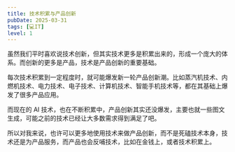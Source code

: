 ```yaml
---
title: 技术积累与产品创新
pubDate: 2025-03-31
tags: [💻IT]
level: 1
---
```


虽然我们平时喜欢说技术创新，但其实技术更多是积累出来的，形成一个庞大的体系。而创新的更多是产品，技术是产品创新的重要基础。

每次技术积累到一定程度时，就可能爆发新一轮产品创新潮。比如蒸汽机技术、内燃机技术、电力技术、电子技术、计算机技术、智能手机技术等，都在其基础上爆发了很多产品应用。

而现在的 AI 技术，也在不断积累中，产品创新其实还没爆发，主要也就一些图文生成，可能之前的技术已经让大多数需求得到满足了吧。

所以对我来说，也许可以更多地使用技术来做产品创新，而不是死磕技术本身，技术还是为产品服务，而产品也会反哺技术，比如在金钱上，或者技术积累上。
